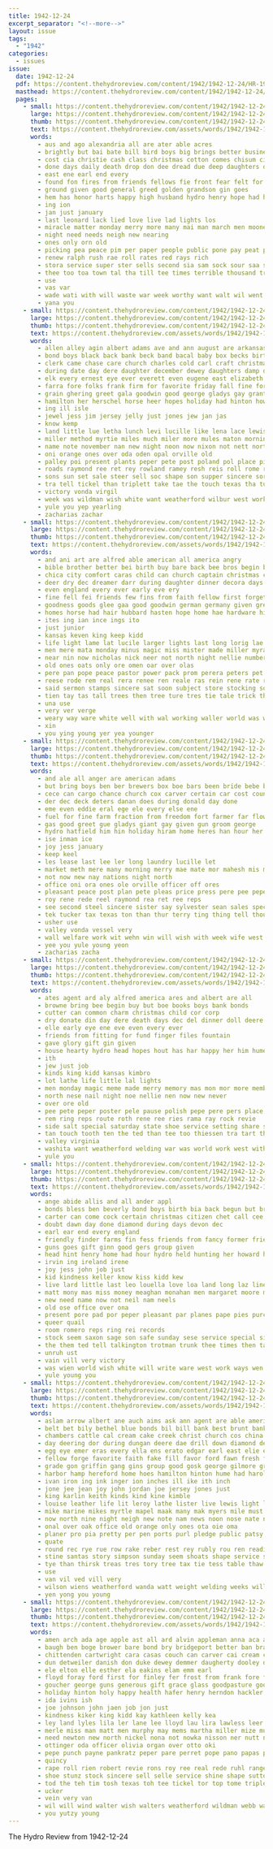 ```yaml
---
title: 1942-12-24
excerpt_separator: "<!--more-->"
layout: issue
tags:
  - "1942"
categories:
  - issues
issue:
  date: 1942-12-24
  pdf: https://content.thehydroreview.com/content/1942/1942-12-24/HR-1942-12-24.pdf
  masthead: https://content.thehydroreview.com/content/1942/1942-12-24/masthead/HR-1942-12-24.jpg
  pages:
    - small: https://content.thehydroreview.com/content/1942/1942-12-24/small/HR-1942-12-24-01.jpg
      large: https://content.thehydroreview.com/content/1942/1942-12-24/large/HR-1942-12-24-01.jpg
      thumb: https://content.thehydroreview.com/content/1942/1942-12-24/thumbnails/HR-1942-12-24-01.jpg
      text: https://content.thehydroreview.com/assets/words/1942/1942-12-24/HR-1942-12-24-01.txt
      words:
        - aus and ago alexandria all are ater able acres
        - brightly but bai bate bill bird boys big brings better business both boone brought
        - cost cia christie cash class christmas cotton comes chisum city
        - done days daily death drop don dee dread due deep daughters december
        - east ene earl end every
        - found fon fires from friends fellows fie front fear felt for
        - ground given good general greed golden grandson gin goes
        - hem has honor harts happy high husband hydro henry hope had hamilton hoop heart holiday hopes
        - ing ion
        - jan just january
        - last leonard lack lied love live lad lights los
        - miracle matter monday merry more many mai man march men mooney most may mond mer
        - night need needs neigh new nearing
        - ones only orn old
        - picking pea peace pim per paper people public pone pay peat para ping
        - renew ralph rush rae roll rates red rays rich
        - stora service super ster sells second sia sam sock sour saa sale school sad schools season son special send stock shines sup say salary star she seme simpson save sader solace small
        - thee too toa town tal tha till tee times terrible thousand tree the tate toward
        - use
        - vas var
        - wade wati with will waste war week worthy want walt wil went wedding world way word wate wish was
        - yana you
    - small: https://content.thehydroreview.com/content/1942/1942-12-24/small/HR-1942-12-24-02.jpg
      large: https://content.thehydroreview.com/content/1942/1942-12-24/large/HR-1942-12-24-02.jpg
      thumb: https://content.thehydroreview.com/content/1942/1942-12-24/thumbnails/HR-1942-12-24-02.jpg
      text: https://content.thehydroreview.com/assets/words/1942/1942-12-24/HR-1942-12-24-02.txt
      words:
        - allen alley agin albert adams ave and ann august are arkansas american all
        - bond boys black back bank beck band bacal baby box becks birth bull bulls brewer brown bette but best brewers blum bow bride butcher ben better been bonds buy
        - clerk came chase care church charles cold carl craft christmas cash come carver cox coy clinton county colts cunningham comes credit child cattle china caddo clair cobb creek chari chest
        - during date day dere daughter december dewey daughters damp dec dress
        - elk every ernest eye ever everett even eugene east elizabeth eve
        - farra fore folks frank firm for favorite friday fall fine force fort fresh from fed far farm
        - grain ghering greet gala goodwin good george gladys gay grant gene gift guth given
        - hamilton her herschel horse heer hopes holiday had hinton how hie heart has horn hydro harry held harold hard hondo hope hubbard home head happy
        - ing ill isle
        - jewel jess jim jersey jelly just jones jew jan jas
        - know kemp
        - land little lue letha lunch levi lucille like lena lace lewis last level lee life lump liberty las
        - miller method myrtie miles much miler more mules maton morning mare mavis mis miss men might many mary merry may made mince money minnie mere mae monday mill mule
        - name note november nan new night noon now nixon not nett north
        - oni orange ones over oda oden opal orville old
        - palley poi present plants peper pete post poland pol place pitzer price per plan pere public plant pot percy press pleasant pop pie pepe pale paper
        - roads raymond ree ret rey rowland ramey resh reis roll rome roark ram rede red rene roan reps rem rane ren
        - sons sun set sale steer sell soc shape son supper sincere sorrel sick sunday special springer see sup sister service saving stocking som sea strong seed soon say shores south silver sauce saturday shoats sylvester seri spain seem season spas stallion
        - tra tell tickel than triplett take tae the touch texas tha tucker trong tana tree them tie tunis truly table
        - victory vonda virgil
        - week was wildman wish white want weatherford wilbur west work wade with war will wan way
        - yule you yep yearling
        - zacharias zachar
    - small: https://content.thehydroreview.com/content/1942/1942-12-24/small/HR-1942-12-24-03.jpg
      large: https://content.thehydroreview.com/content/1942/1942-12-24/large/HR-1942-12-24-03.jpg
      thumb: https://content.thehydroreview.com/content/1942/1942-12-24/thumbnails/HR-1942-12-24-03.jpg
      text: https://content.thehydroreview.com/assets/words/1942/1942-12-24/HR-1942-12-24-03.txt
      words:
        - and ani art are alfred able american all america angry
        - bible brother better bei birth buy bare back bee bros begin boys but bem bis beverly body bonds bank browne bring been best brilliant blood bese bigger bive brought
        - chica city comfort caras child can church captain christmas company coda christ christian come compass cheer coup call car chief cilla
        - deer dry dec dreamer darr during daughter dinner decora days dee dere doubt doing day dils
        - even england every ever early eve ery
        - fine fell fei friends few fins from faith fellow first forget for fill fister france forest
        - goodness goods glee gaa good goodwin german germany given grew gone grown grey gove green
        - homes horse had hair hubbard hasten hope home hae hardware high hydro hopes hood has holiday happy
        - ites ing ian ince ings ito
        - just junior
        - kansas keven king keep kidd
        - life light lame lat lucile larger lights last long lorig lae living little land let
        - men mere mata monday minus magic miss mister made miller myra many mete mas mith mon merry marl middle money more may morning mote meg man med
        - near nin now nicholas nick neer not north night nellie numbers nara new need ner
        - old ones oats only ore omen oar over olas
        - pere pan pope peace pastor power pack prom perera peters pet poli past pier purchase people peoples pers prayer poe pepe pay pal
        - reese rode rem real rera renee ren reale ras rein rene rate round rad ragen rese robertson ree rang
        - said sermon stamps sincere sat soon subject store stocking soe shall short such season sine sper shone stock sil send secret saal school star study see stain say service seen sights states santas safe santa sunday sailer surface
        - tien tay tas tall trees then tree ture tres tie tale trick them than thomas try ten thirsk times the too trust tar thing thor take
        - una use
        - very ver verge
        - weary way ware white well with wal working waller world was week wish work wil war wisdom wise wat will want
        - xin
        - you ying young yer yea younger
    - small: https://content.thehydroreview.com/content/1942/1942-12-24/small/HR-1942-12-24-04.jpg
      large: https://content.thehydroreview.com/content/1942/1942-12-24/large/HR-1942-12-24-04.jpg
      thumb: https://content.thehydroreview.com/content/1942/1942-12-24/thumbnails/HR-1942-12-24-04.jpg
      text: https://content.thehydroreview.com/assets/words/1942/1942-12-24/HR-1942-12-24-04.txt
      words:
        - and ale all anger are american adams
        - but bring boys ben ber brewers box boe bars been bride bebe bren
        - cece can cargo chance church cox carver certain car cost county clinton cima came camps christmas caddo chapel coa cun
        - der dec deck deters danan does during donald day done
        - eme even eddie eral ege ele every else ene
        - fuel for fine farm fraction from freedom fort farmer far flowers
        - gas good greet gue gladys giant gay given gun groom george
        - hydro hatfield him hin holiday hiram home heres han hour her ham
        - ise inman ice
        - joy jess january
        - keep keel
        - les lease last lee ler long laundry lucille let
        - market meth mere many morning merry mae mate mor mahesh mis much money mighty myer may mean matter march more
        - not now new nay nations night north
        - office oni ora ones ole orville officer off ores
        - pleasant peace post plan pete pleas price press pere pee pepe pay promise
        - roy rene rede reel raymond rea ret ree reps
        - see second steel sincere sister say sylvester sean sales special sing son shower shape states supper sie sled sells small station sea send sayed soon saturday service season
        - tek tucker tax texas ton than thur terry ting thing tell thousand times the tran
        - usher use
        - valley vonda vessel very
        - wall welfare work wit wehn win will wish with week wife west words worlds war white
        - yee you yule young yeon
        - zacharias zacha
    - small: https://content.thehydroreview.com/content/1942/1942-12-24/small/HR-1942-12-24-05.jpg
      large: https://content.thehydroreview.com/content/1942/1942-12-24/large/HR-1942-12-24-05.jpg
      thumb: https://content.thehydroreview.com/content/1942/1942-12-24/thumbnails/HR-1942-12-24-05.jpg
      text: https://content.thehydroreview.com/assets/words/1942/1942-12-24/HR-1942-12-24-05.txt
      words:
        - ates agent ard aly alfred america ares and albert are all
        - browne bring bee begin buy but boe books boys bank bonds
        - cutter can common charm christmas child cor corp
        - dry donate din day dere death days dec del dinner doll deere dungan
        - elle early eye ene eve even every ever
        - friends from fitting for fund finger files fountain
        - gave glory gift gin given
        - house hearty hydro head hopes hout has har happy her him hume home had
        - ith
        - jew just job
        - kinds king kidd kansas kimbro
        - lot lathe life little lal lights
        - men monday magic meme made merry memory mas mon mor more members mers mere
        - north nese nail night noe nellie nen now new never
        - over ore old
        - pee pete peper poster pele pause polish pepe pere pers place
        - rem ring reps route roth rene ree ries rama ray rock revie
        - side salt special saturday state shoe service setting share soap smee small states station send seen save said stamps she sei sincere sewing season sample say
        - tan touch tooth ten the ted than tee too thiessen tra tart then
        - valley virginia
        - washita want weatherford welding war was world work west with williams worn wish
        - yule you
    - small: https://content.thehydroreview.com/content/1942/1942-12-24/small/HR-1942-12-24-06.jpg
      large: https://content.thehydroreview.com/content/1942/1942-12-24/large/HR-1942-12-24-06.jpg
      thumb: https://content.thehydroreview.com/content/1942/1942-12-24/thumbnails/HR-1942-12-24-06.jpg
      text: https://content.thehydroreview.com/assets/words/1942/1942-12-24/HR-1942-12-24-06.txt
      words:
        - ange abide allis and all ander appl
        - bonds bless ben beverly bond boys birth bia back begun but bread been bet brea buff budge bock big bring
        - carter can come cock certain christmas citizen chet call cee carry cream cecil chis current christ cin cheer cam claus
        - doubt dawn day done diamond during days devon dec
        - earl ear end every england
        - friendly finder farms fin fess friends from fancy former friend factor for fake felton farm
        - guns goes gift ginn good gers group given
        - head hint henry home had hour hydro held hunting her howard has hopes holiday hen hed henke happy
        - irvin ing ireland irene
        - joy jess john job just
        - kid kindness keller know kiss kidd kew
        - live lard little last leo louella love loa land long laz line lesson let lot living
        - matt mony mas miss money meaghan monahan men margaret moore man merry more made may mere
        - new need name now not neil nam neels
        - old ose office over ona
        - present pore pad por peper pleasant par planes pape pies purcell pounds pen plane plan pepe pray paper private pretty peace
        - queer quail
        - room romero reps ring rei records
        - stock seem saxon sage son safe sunday sese service special sins sells smith sat space season she say still save sale sory santa
        - the them ted tell talkington trotman trunk thee times then tame talk tailor takes top tree texas thou than ton take
        - unruh ust
        - vain vill very victory
        - was wien world wish white will write ware west work ways wen wedding with way want war
        - yule young you
    - small: https://content.thehydroreview.com/content/1942/1942-12-24/small/HR-1942-12-24-07.jpg
      large: https://content.thehydroreview.com/content/1942/1942-12-24/large/HR-1942-12-24-07.jpg
      thumb: https://content.thehydroreview.com/content/1942/1942-12-24/thumbnails/HR-1942-12-24-07.jpg
      text: https://content.thehydroreview.com/assets/words/1942/1942-12-24/HR-1942-12-24-07.txt
      words:
        - aslam arrow albert ane auch aims ask ann agent are able america alls appleman and ana ade alas alma agin all aka ago
        - belt bet bily bethel blue bonds bil bill bank best brunt banks boucher blacksmith browne bee bertha bir bay bridgeport buck bus blee bure bane bond box been bells beas but brook bolas boys burr bette bull black beat betty buy better barrow bring boo
        - chambers cattle cal cream cake creek christ church cos china christmas cash child care clay carl cable cotton can current clerk chapel con cory cor crissman crome cane claus card candies clinton came colony cross
        - day deering dor during dungan deere dae drill down diamond denby delmer dale dec director dear dee dise days duke dinner
        - egg eye emer eras every ella ens erato edgar earl east elie ead elston era eve ene even everts enid
        - fellow forge favorite faith fake fill favor ford fawn fresh friendly first from frade fuss furlough fulton farm foor frank fight fun for fer funk friday friends fair
        - grade gon griffin gang gins group good gosk george gilmore grain gilchrist given green gorman
        - harbor hamp hereford home hoes hamilton hinton hume had harold hay hen hole him heads head horse how harness harrow harrell herd hopes hed hens hydro holi half
        - ivan iron ing ink inger ion inches ill ike ith inch
        - jone jee jean joy john jordan joe jersey jones just
        - king karlin keith kinds kind kine kimble
        - louise leather life lit leroy lathe lister live lewis light last lords long lovely lee leath leow lunch lulu land letter
        - mike marine mikes myrtle mapel maak many mak myers mile must may mower mccully money marie members mas mera miles melvin model mention men means maa march malig miss mancini monday martin mel morning mary more might mere
        - now north nine night neigh new note nam news noon nose nate nee never name
        - onal over oak office old orange only ones ota oie oma
        - planer pro pia pretty per pen ports purl pledge public patsy prayer poland part por pere present power plate pounds president press
        - quate
        - round rec rye rue row rake reber rest rey rubly rou ren reading red rack rubi rene
        - stine santas story simpson sunday seem shoats shape service sands sell santa say scripture shirley som son short stout side steel smith schmidt selling sis silver schroder sais schools sih schoo sorrel south scott shoop stafford sow see spring staff sides sup seed shells saw
        - tye than thirsk treas tres tory tree tax tie tess table thaw tudor tin tod tech trip then thomason ting too teacher tell the take train them telling thoma ture thomas try tray tas tee ton
        - use
        - van vil ved vill very
        - wilson wiens weatherford wanda watt weight welding weeks williams work with wagon wil ways will wonder wheel war wish wide wire while was west want white wai wertin
        - yen yong you young
    - small: https://content.thehydroreview.com/content/1942/1942-12-24/small/HR-1942-12-24-08.jpg
      large: https://content.thehydroreview.com/content/1942/1942-12-24/large/HR-1942-12-24-08.jpg
      thumb: https://content.thehydroreview.com/content/1942/1942-12-24/thumbnails/HR-1942-12-24-08.jpg
      text: https://content.thehydroreview.com/assets/words/1942/1942-12-24/HR-1942-12-24-08.txt
      words:
        - amen arch ada age apple ast all ard alvin appleman anna aca army andy annie alonzo adah alas and alfred are axe allen
        - baugh ben boge brower bare bond bry bridgeport better ban braly boyer bee burgman bai boys bass bel bir boy bryson best black but back bull bini buff brief blair bill bie bonds brown bob
        - chittenden cartwright cara casas couch can carver cai cream curtis care christmas carl clarence christina come cox chik collier conti charles coller ciara came chambers chaplain cashier
        - dun detweiler danish don duke dewey demmer daugherty dooley daughter dalke during date duma dum drop dungan ditmore dere denton dec
        - ele elton elle esther ela eakins elam emm earl
        - floyd foray ford first for finley fer frost from frank fore fone freely flow friends fred finder folks flansburg friday felton fall front factor fae
        - goucher george guns generous gift grace glass goodpasture good glen gra gravel
        - holiday hinton holy happy health hafer henry herndon hackler hart hydro harry honor hope her hudson hill home
        - ida ivins ish
        - joe johnson john jaen job jon just
        - kindness kiker king kidd kay kathleen kelly kea
        - ley land lyles lila ler lane lee lloyd lau lira lawless leer lawrence lore leora lucille lowing lit lola long let lesh
        - merle miss man matt men murphy may mems martha miller mize murray mamie most mapel
        - need newton new north nickel nona not nowka nisson ner nutt nie netherton
        - ottinger oda officer olivia organ over otto oki
        - pepe punch payne pankratz peper pare perret pope pano papas pete por potter plan page patterson price par pops pas pay pers patron president planes pere peace pone pat
        - quincy
        - rape roll rien robert revie rons roy ree real rede ruhl range ruth roberta randolph reps rell
        - shoe stunz stock sincere sell selle service shine shape sutton see sweeney son send sea scott student sand sari stockton sant sister station shanks sylvester side season sale spor she slemp smith sank schwartz soon special
        - tod the teh tim tosh texas toh tee tickel tor top tome triplett take teper toa them ted
        - ucker
        - vein very van
        - wil will wind walter wish walters weatherford wildman webb wars wesco wedding was warde ward white wood war worthy walker work waters wee wit want with
        - you yutzy young
---
```


The Hydro Review from 1942-12-24

<!--more-->

